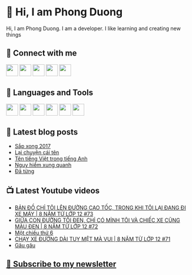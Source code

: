 # 👋 Hi, I am Phong Duong

Hi, I am Phong Duong. I am a developer. I like learning and creating new things

## 🔗 Connect with me
[<img height="32" width="32" src="https://cdn.jsdelivr.net/npm/simple-icons@v3/icons/youtube.svg" />](https://www.youtube.com/channel/UCXykqt3V2-9bYXKWZRcH0rA)
[<img height="32" width="32" src="https://cdn.jsdelivr.net/npm/simple-icons@v3/icons/instagram.svg" />](https://www.instagram.com/phongduonglh)
[<img height="32" width="32" src="https://cdn.jsdelivr.net/npm/simple-icons@v3/icons/twitter.svg" />](https://twitter.com/phongduonglh)
[<img height="32" width="32" src="https://cdn.jsdelivr.net/npm/simple-icons@v3/icons/facebook.svg" />](https://www.facebook.com/phongduonglh)
[<img height="32" width="32" src="https://cdn.jsdelivr.net/npm/simple-icons@v3/icons/linkedin.svg" />](https://www.linkedin.com/in/phongduonglh)

## 🧰 Languages and Tools

[<img height="32" width="32" src="https://cdn.jsdelivr.net/npm/simple-icons@v3/icons/javascript.svg" />](javascript)
[<img height="32" width="32" src="https://cdn.jsdelivr.net/npm/simple-icons@v3/icons/html5.svg" />](html5)
[<img height="32" width="32" src="https://cdn.jsdelivr.net/npm/simple-icons@v3/icons/css3.svg" />](css3)
[<img height="32" width="32" src="https://cdn.jsdelivr.net/npm/simple-icons@v3/icons/node-dot-js.svg" />](nodejs)
[<img height="32" width="32" src="https://cdn.jsdelivr.net/npm/simple-icons@v3/icons/react.svg" />](react)
[<img height="32" width="32" src="https://cdn.jsdelivr.net/npm/simple-icons@v3/icons/vue-dot-js.svg" />](vue)

## 📝 Latest blog posts

<!-- BLOG-POST-LIST:START -->
- [Sắp xong 2017](https://phongduong.dev/blog/2021/07/sap-xong-2017/)
- [Lại chuyện cái tên](https://phongduong.dev/blog/2021/07/lai-chuyen-cai-ten/)
- [Tên tiếng Việt trong tiếng Anh](https://phongduong.dev/blog/2021/07/ten-tieng-viet-trong-tieng-anh/)
- [Nguy hiểm xung quanh](https://phongduong.dev/blog/2021/07/nguy-hiem-xung-quanh/)
- [Đã từng](https://phongduong.dev/blog/2021/07/da-tung/)
<!-- BLOG-POST-LIST:END -->

## 📺 Latest Youtube videos

<!-- YOUTUBE-VIDEO-LIST:START -->
- [BẢN ĐỒ CHỈ TÔI LÊN ĐƯỜNG CAO TỐC, TRONG KHI TÔI LẠI ĐANG ĐI XE MÁY | 8 NĂM TỪ LỚP 12 #73](https://www.youtube.com/watch?v=K2PwZzQtSXk)
- [GIỮA CON ĐƯỜNG TỐI ĐEN, CHỈ CÓ MÌNH TÔI VÀ CHIẾC XE CŨNG MÀU ĐEN | 8 NĂM TỪ LỚP 12 #72](https://www.youtube.com/watch?v=Frt40BcFT6I)
- [Một chiều thứ 6](https://www.youtube.com/watch?v=NQ2Sryk4zHw)
- [CHẠY XE ĐƯỜNG DÀI TUY MỆT MÀ VUI | 8 NĂM TỪ LỚP 12 #71](https://www.youtube.com/watch?v=O0STdgPrVAE)
- [Gâu gâu](https://www.youtube.com/watch?v=BL1xfEZHDTE)
<!-- YOUTUBE-VIDEO-LIST:END -->

## [💌 Subscribe to my newsletter](https://koogio.substack.com/)
